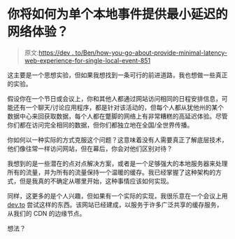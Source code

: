 # 你将如何为单个本地事件提供最小延迟的网络体验？

> 原文:[https://dev . to/Ben/how-you-go-about-provide-minimal-latency-web-experience-for-single-local-event-851](https://dev.to/ben/how-would-you-go-about-providing-minimal-latency-web-experience-for-a-single-local-event-851)

这主要是一个思想实验，但如果我想找到一条可行的前进道路，我也想做一些真正的实验。

假设你在一个节日或会议上，你和其他人都通过网站访问相同的日程安排信息，可能还有一个聊天/讨论应用程序，都是针对该活动的，但每个人都从犹他州的某个数据中心来回获取数据，每个人都在蹩脚的网络上有非常糟糕的高延迟体验。尽管你们都在访问完全相同的数据，但你们都独立地在全国/全世界传播。

你如何以一种实际的方式克服这个问题？这意味着没有人需要真正了解底层技术，他们像往常一样访问网站，但在幕后，你会对他们区别对待？

我想到的是一些潜在的点对点解决方案，或者是一个足够强大的本地服务器来处理所有的流量，并为所有的流量保持一个温暖的缓存。我已经掌握了这种架构的方式，但是我真的不确定从哪里开始，这种事情应该如何实现。

同样，这更多的是个人兴趣，但如果有一个实际的实现，我很乐意在一个会议上用 [dev.to](https://dev.to/) 尝试这样的东西。该网站已经建成，以服务于许多广泛共享的缓存服务，从我们的 CDN 的边缘节点。

想法？